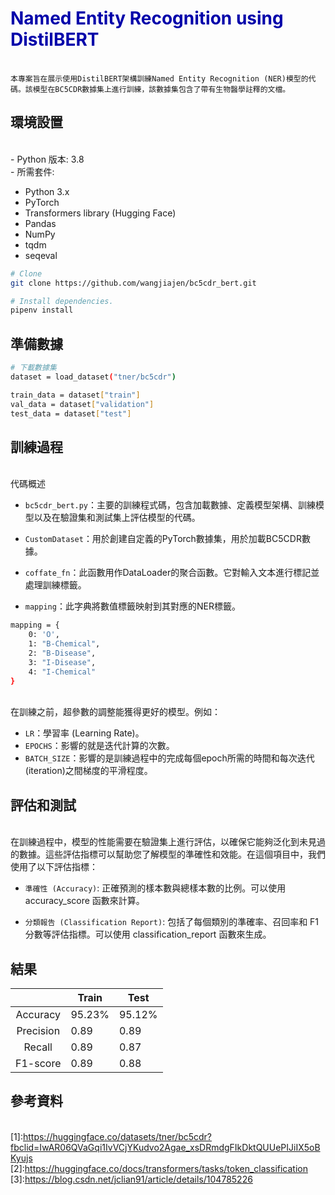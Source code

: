 # <font color="#0000AA"> **Named Entity Recognition using DistilBERT**</font>
<br>`本專案旨在展示使用DistilBERT架構訓練Named Entity Recognition (NER)模型的代碼。該模型在BC5CDR數據集上進行訓練，該數據集包含了帶有生物醫學註釋的文檔。`<br>

## 環境設置

<br>- Python 版本: 3.8
<br>- 所需套件: 
* Python 3.x
* PyTorch
* Transformers library (Hugging Face)
* Pandas
* NumPy
* tqdm
* seqeval

```sh
# Clone
git clone https://github.com/wangjiajen/bc5cdr_bert.git

# Install dependencies.
pipenv install
```
## 準備數據

```sh
# 下載數據集
dataset = load_dataset("tner/bc5cdr")

train_data = dataset["train"]
val_data = dataset["validation"]
test_data = dataset["test"]
```
## 訓練過程

<br>代碼概述
- `bc5cdr_bert.py`：主要的訓練程式碼，包含加載數據、定義模型架構、訓練模型以及在驗證集和測試集上評估模型的代碼。

- `CustomDataset`：用於創建自定義的PyTorch數據集，用於加載BC5CDR數據。

- `coffate_fn`：此函數用作DataLoader的聚合函數。它對輸入文本進行標記並處理訓練標籤。

- `mapping`：此字典將數值標籤映射到其對應的NER標籤。
```sh
mapping = {
    0: 'O',
    1: "B-Chemical",
    2: "B-Disease",
    3: "I-Disease",
    4: "I-Chemical"
}
```

<br>在訓練之前，超參數的調整能獲得更好的模型。例如：
- `LR`：學習率 (Learning Rate)。
- `EPOCHS`：影響的就是迭代計算的次數。
- `BATCH_SIZE`：影響的是訓練過程中的完成每個epoch所需的時間和每次迭代(iteration)之間梯度的平滑程度。<br>

## 評估和測試

<br>在訓練過程中，模型的性能需要在驗證集上進行評估，以確保它能夠泛化到未見過的數據。這些評估指標可以幫助您了解模型的準確性和效能。在這個項目中，我們使用了以下評估指標：
* `準確性 (Accuracy)`: 正確預測的樣本數與總樣本數的比例。可以使用 accuracy_score 函數來計算。

* `分類報告 (Classification Report)`: 包括了每個類別的準確率、召回率和 F1 分數等評估指標。可以使用 classification_report 函數來生成。

## 結果


|                   |Train   |Test    |
|     :--------:    |--------|--------|
|Accuracy           |95.23%  |95.12%  |
|Precision          |0.89    |0.89    |
|Recall             |0.89    |0.87    |
|F1-score           |0.89    |0.88    |

## 參考資料

<br>[1]:https://huggingface.co/datasets/tner/bc5cdr?fbclid=IwAR06QVaGqi1IvVCjYKudvo2Agae_xsDRmdgFIkDktQUUePIJiIX5oBKyujs<br>
[2]:https://huggingface.co/docs/transformers/tasks/token_classification<br>
[3]:https://blog.csdn.net/jclian91/article/details/104785226<br>



